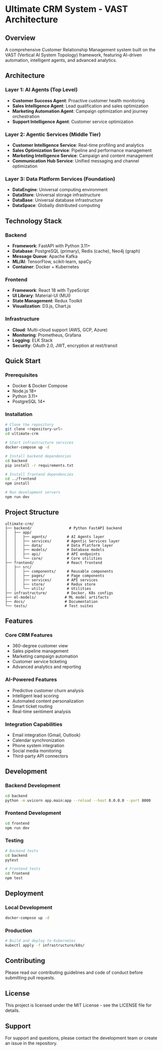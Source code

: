 # Ultimate CRM System - VAST Architecture

## Overview
A comprehensive Customer Relationship Management system built on the VAST (Vertical AI System Topology) framework, featuring AI-driven automation, intelligent agents, and advanced analytics.

## Architecture

### Layer 1: AI Agents (Top Level)
- **Customer Success Agent**: Proactive customer health monitoring
- **Sales Intelligence Agent**: Lead qualification and sales optimization  
- **Marketing Automation Agent**: Campaign optimization and journey orchestration
- **Support Intelligence Agent**: Customer service optimization

### Layer 2: Agentic Services (Middle Tier)
- **Customer Intelligence Service**: Real-time profiling and analytics
- **Sales Optimization Service**: Pipeline and performance management
- **Marketing Intelligence Service**: Campaign and content management
- **Communication Hub Service**: Unified messaging and channel optimization

### Layer 3: Data Platform Services (Foundation)
- **DataEngine**: Universal computing environment
- **DataStore**: Universal storage infrastructure
- **DataBase**: Universal database infrastructure
- **DataSpace**: Globally distributed computing

## Technology Stack

### Backend
- **Framework**: FastAPI with Python 3.11+
- **Database**: PostgreSQL (primary), Redis (cache), Neo4j (graph)
- **Message Queue**: Apache Kafka
- **ML/AI**: TensorFlow, scikit-learn, spaCy
- **Container**: Docker + Kubernetes

### Frontend
- **Framework**: React 18 with TypeScript
- **UI Library**: Material-UI (MUI)
- **State Management**: Redux Toolkit
- **Visualization**: D3.js, Chart.js

### Infrastructure
- **Cloud**: Multi-cloud support (AWS, GCP, Azure)
- **Monitoring**: Prometheus, Grafana
- **Logging**: ELK Stack
- **Security**: OAuth 2.0, JWT, encryption at rest/transit

## Quick Start

### Prerequisites
- Docker & Docker Compose
- Node.js 18+
- Python 3.11+
- PostgreSQL 14+

### Installation
```bash
# Clone the repository
git clone <repository-url>
cd ultimate-crm

# Start infrastructure services
docker-compose up -d

# Install backend dependencies
cd backend
pip install -r requirements.txt

# Install frontend dependencies
cd ../frontend
npm install

# Run development servers
npm run dev
```

## Project Structure
```
ultimate-crm/
├── backend/                 # Python FastAPI backend
│   ├── app/
│   │   ├── agents/         # AI Agents layer
│   │   ├── services/       # Agentic Services layer
│   │   ├── data/           # Data Platform layer
│   │   ├── models/         # Database models
│   │   ├── api/            # API endpoints
│   │   └── core/           # Core utilities
├── frontend/               # React frontend
│   ├── src/
│   │   ├── components/     # Reusable components
│   │   ├── pages/          # Page components
│   │   ├── services/       # API services
│   │   ├── store/          # Redux store
│   │   └── utils/          # Utilities
├── infrastructure/         # Docker, K8s configs
├── ml-models/             # ML model artifacts
├── docs/                  # Documentation
└── tests/                 # Test suites
```

## Features

### Core CRM Features
- 360-degree customer view
- Sales pipeline management
- Marketing campaign automation
- Customer service ticketing
- Advanced analytics and reporting

### AI-Powered Features
- Predictive customer churn analysis
- Intelligent lead scoring
- Automated content personalization
- Smart ticket routing
- Real-time sentiment analysis

### Integration Capabilities
- Email integration (Gmail, Outlook)
- Calendar synchronization
- Phone system integration
- Social media monitoring
- Third-party API connectors

## Development

### Backend Development
```bash
cd backend
python -m uvicorn app.main:app --reload --host 0.0.0.0 --port 8000
```

### Frontend Development
```bash
cd frontend
npm run dev
```

### Testing
```bash
# Backend tests
cd backend
pytest

# Frontend tests
cd frontend
npm test
```

## Deployment

### Local Development
```bash
docker-compose up -d
```

### Production
```bash
# Build and deploy to Kubernetes
kubectl apply -f infrastructure/k8s/
```

## Contributing
Please read our contributing guidelines and code of conduct before submitting pull requests.

## License
This project is licensed under the MIT License - see the LICENSE file for details.

## Support
For support and questions, please contact the development team or create an issue in the repository.